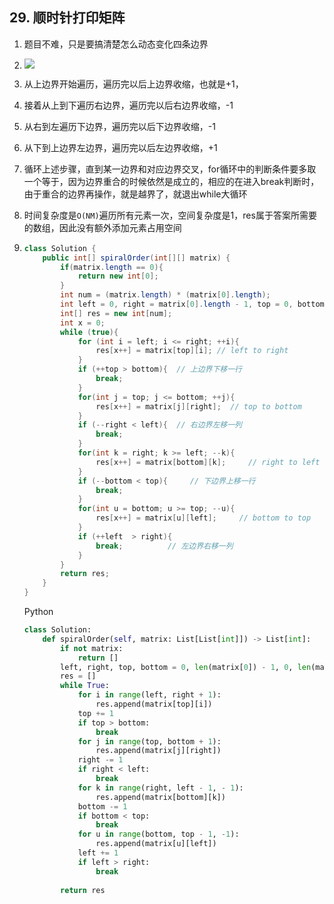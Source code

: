 ## 29. 顺时针打印矩阵

1. 题目不难，只是要搞清楚怎么动态变化四条边界

2. ![](https://pic.leetcode-cn.com/c6de3a1bc0f38820941dbcff0e17a49204eba91b967d4ccc0d5485e68a4fcc95-Picture1.png)

3. 从上边界开始遍历，遍历完以后上边界收缩，也就是+1，

4. 接着从上到下遍历右边界，遍历完以后右边界收缩，-1

5. 从右到左遍历下边界，遍历完以后下边界收缩，-1

6. 从下到上边界左边界，遍历完以后左边界收缩，+1

7. 循环上述步骤，直到某一边界和对应边界交叉，for循环中的判断条件要多取一个等于，因为边界重合的时候依然是成立的，相应的在进入break判断时，由于重合的边界再操作，就是越界了，就退出while大循环

8. 时间复杂度是`O(NM)`遍历所有元素一次，空间复杂度是1，res属于答案所需要的数组，因此没有额外添加元素占用空间

9. ```java
   class Solution {
       public int[] spiralOrder(int[][] matrix) {
           if(matrix.length == 0){
               return new int[0];
           }
           int num = (matrix.length) * (matrix[0].length);
           int left = 0, right = matrix[0].length - 1, top = 0, bottom = matrix.length - 1;
           int[] res = new int[num];
           int x = 0;
           while (true){
               for (int i = left; i <= right; ++i){
                   res[x++] = matrix[top][i]; // left to right
               }
               if (++top > bottom){  // 上边界下移一行
                   break;
               }
               for(int j = top; j <= bottom; ++j){
                   res[x++] = matrix[j][right];  // top to bottom
               }
               if (--right < left){  // 右边界左移一列
                   break;
               }
               for(int k = right; k >= left; --k){
                   res[x++] = matrix[bottom][k];     // right to left
               }
               if (--bottom < top){     // 下边界上移一行
                   break;
               }
               for(int u = bottom; u >= top; --u){
                   res[x++] = matrix[u][left];     // bottom to top
               }
               if (++left  > right){
                   break;          // 左边界右移一列
               }
           }
           return res;
       }
   }
   ```

   Python

   ```python
   class Solution:
       def spiralOrder(self, matrix: List[List[int]]) -> List[int]:
           if not matrix:
               return []
           left, right, top, bottom = 0, len(matrix[0]) - 1, 0, len(matrix) - 1
           res = []
           while True:
               for i in range(left, right + 1):
                   res.append(matrix[top][i])
               top += 1
               if top > bottom:
                   break
               for j in range(top, bottom + 1):
                   res.append(matrix[j][right])
               right -= 1
               if right < left:
                   break
               for k in range(right, left - 1, - 1):
                   res.append(matrix[bottom][k])
               bottom -= 1
               if bottom < top:
                   break
               for u in range(bottom, top - 1, -1):
                   res.append(matrix[u][left])
               left += 1
               if left > right:
                   break
           
           return res
   ```

   